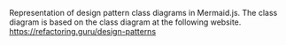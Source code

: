 Representation of design pattern class diagrams in Mermaid.js.
The class diagram is based on the class diagram at the following website.
https://refactoring.guru/design-patterns